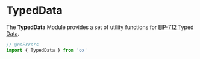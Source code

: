# TypedData

The **TypedData** Module provides a set of utility functions for [EIP-712 Typed Data](https://eips.ethereum.org/EIPS/eip-712).

```ts twoslash
// @noErrors
import { TypedData } from 'ox'
```

